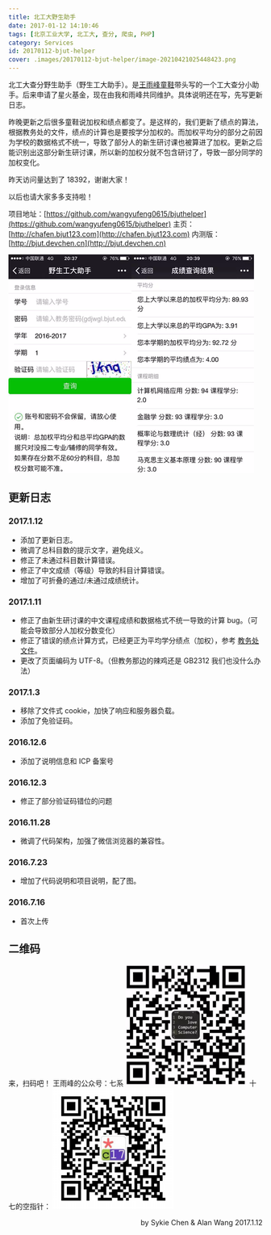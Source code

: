 ```yaml
---
title: 北工大野生助手
date: 2017-01-12 14:10:46
tags: [北京工业大学, 北工大, 查分, 爬虫, PHP]
category: Services
id: 20170112-bjut-helper
cover: .images/20170112-bjut-helper/image-20210421025448423.png
---
```


北工大查分野生助手（野生工大助手）。是[王雨峰童鞋](http://www.wangyufeng.org)带头写的一个工大查分小助手。后来申请了星火基金，现在由我和雨峰共同维护。具体说明还在写，先写更新日志。 

昨晚更新之后很多童鞋说加权和绩点都变了。是这样的，我们更新了绩点的算法，根据教务处的文件，绩点的计算也是要按学分加权的。而加权平均分的部分之前因为学校的数据格式不统一，导致了部分人的新生研讨课也被算进了加权。更新之后能识别出这部分新生研讨课，所以新的加权分就不包含研讨了，导致一部分同学的加权变化。

昨天访问量达到了 18392，谢谢大家！

以后也请大家多多支持啦！

项目地址：[https://github.com/wangyufeng0615/bjuthelper](https://github.com/wangyufeng0615/bjuthelper) 
主页：[http://chafen.bjut123.com](http://chafen.bjut123.com) 
内测版：[http://bjut.devchen.cn](http://bjut.devchen.cn)  

![image-20210421025448423](.images/20170112-bjut-helper/image-20210421025448423.png)![image-20210421025456521](.images/20170112-bjut-helper/image-20210421025456521.png)

## 更新日志

### 2017.1.12

- 添加了更新日志。 
- 微调了总科目数的提示文字，避免歧义。 
- 修正了未通过科目数计算错误。
- 修正了中文成绩（等级）导致的科目计算错误。
- 增加了可折叠的通过/未通过成绩统计。

### 2017.1.11

- 修正了由新生研讨课的中文课程成绩和数据格式不统一导致的计算 bug。（可能会导致部分人加权分数变化）
- 修正了错误的绩点计算方式，已经更正为平均学分绩点（加权），参考 [教务处文件](http://undergrad.bjut.edu.cn/WebInfo.aspx?Id=752)。
- 更改了页面编码为 UTF-8。（但教务那边的辣鸡还是 GB2312 我们也没什么办法）

### 2017.1.3

- 移除了文件式 cookie，加快了响应和服务器负载。
- 添加了免验证码。

### 2016.12.6

- 添加了说明信息和 ICP 备案号

### 2016.12.3

- 修正了部分验证码错位的问题

### 2016.11.28

- 微调了代码架构，加强了微信浏览器的兼容性。

### 2016.7.23

- 增加了代码说明和项目说明，配了图。

### 2016.7.16

- 首次上传

## 二维码

来，扫码吧！ 
王雨峰的公众号：七系 
![](.images/20170112-bjut-helper/1.png) 
十七的空指针： 
![](.images/20170112-bjut-helper/2.png)



<p align = right>
by Sykie Chen & Alan Wang
2017.1.12
</p>